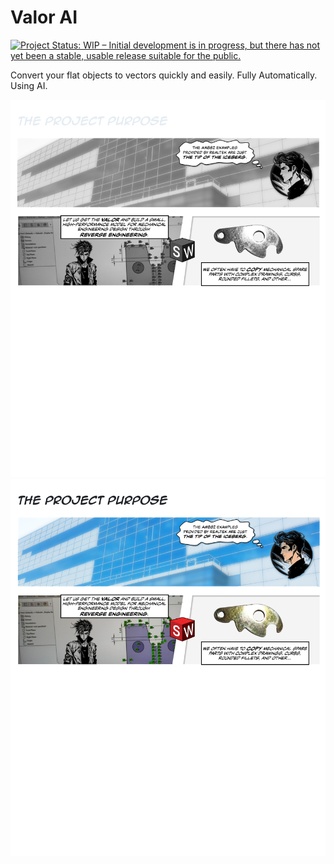 # Valor AI

[![Project Status: WIP – Initial development is in progress, but there has not yet been a stable, usable release suitable for the public.](https://www.repostatus.org/badges/latest/wip.svg)](https://www.repostatus.org/#wip)

Convert your flat objects to vectors quickly and easily.  Fully Automatically. Using AI.

![The Project Purpose](https://raw.githubusercontent.com/ajsb85/amb82-image-vectorizer/main/press/projectpurpose-dark.png#gh-dark-mode-only)
![The Project Purpose](https://raw.githubusercontent.com/ajsb85/amb82-image-vectorizer/main/press/projectpurpose-light.png#gh-light-mode-only)
